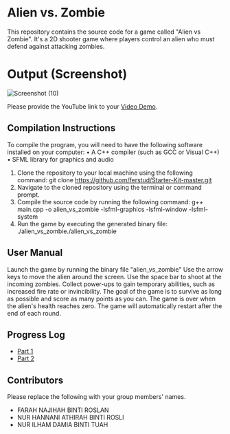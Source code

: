 # Alien vs. Zombie

This repository contains the source code for a game called "Alien vs Zombie". It's a 2D shooter game where players control an alien who must defend against attacking zombies.

# Output (Screenshot)
![Screenshot (10)](https://user-images.githubusercontent.com/123444889/216056553-57d70235-ee2d-4cda-a871-7b4760d6e081.png)


Please provide the YouTube link to your [Video Demo](https://youtube.com).


## Compilation Instructions

To compile the program, you will need to have the following software installed on your computer:
•	A C++ compiler (such as GCC or Visual C++)
•	SFML library for graphics and audio

1. Clone the repository to your local machine using the following command:
git clone https://github.com/ferstud/Starter-Kit-master.git
2. Navigate to the cloned repository using the terminal or command prompt.
3. Compile the source code by running the following command:
g++ main.cpp -o alien_vs_zombie -lsfml-graphics -lsfml-window -lsfml-system
4. Run the game by executing the generated binary file:
./alien_vs_zombie./alien_vs_zombie



## User Manual

Launch the game by running the binary file "alien_vs_zombie"
Use the arrow keys to move the alien around the screen.
Use the space bar to shoot at the incoming zombies.
Collect power-ups to gain temporary abilities, such as increased fire rate or invincibility.
The goal of the game is to survive as long as possible and score as many points as you can.
The game is over when the alien's health reaches zero.
The game will automatically restart after the end of each round.


## Progress Log

- [Part 1](PART1.md)
- [Part 2](PART2.md)

## Contributors

Please replace the following with your group members' names. 

- FARAH NAJIHAH BINTI ROSLAN
- NUR HANNANI ATHIRAH BINTI ROSLI
- NUR ILHAM DAMIA BINTI TUAH






